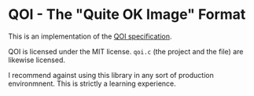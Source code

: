 # QOI - The "Quite OK Image" Format
This is an implementation of the [QOI specification](https://qoiformat.org/qoi-specification.pdf). 

QOI is licensed under the MIT license. `qoi.c` (the project and the file) are likewise licensed.

I recommend against using this library in any sort of production environmnent. This is strictly a learning experience.